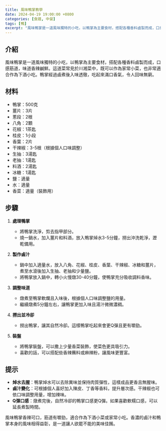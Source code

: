 ```yaml
---
title: 風味鴨掌教學
date: 2024-04-19 19:00:00 +0800
categories: [食譜, 中餐]
tags: [鴨] 
excerpt: "風味鴨掌是一道風味獨特的小吃，以鴨掌為主要食材，搭配各種香料鹵製而成，口感筋道，味道香辣鹹鮮。這道菜常見於川湘菜中，既可以作為家常小菜，也非常適合作為下酒小吃。鴨掌經過鹵煮後入味透徹，吃起來滿口香氣，令人回味無窮"
---
```


## 介紹
風味鴨掌是一道風味獨特的小吃，以鴨掌為主要食材，搭配各種香料鹵製而成，口感筋道，味道香辣鹹鮮。這道菜常見於川湘菜中，既可以作為家常小菜，也非常適合作為下酒小吃。鴨掌經過鹵煮後入味透徹，吃起來滿口香氣，令人回味無窮。

## 材料
- 鴨掌：500克
- 薑片：3片
- 蔥段：2根
- 八角：2顆
- 花椒：1茶匙
- 桂皮：1小段
- 香葉：2片
- 干辣椒：3-5根（根據個人口味調整）
- 生抽：3湯匙
- 老抽：1湯匙
- 料酒：2湯匙
- 冰糖：1湯匙
- 鹽：適量
- 水：適量
- 香菜：適量（裝飾用）

## 步驟

1. **處理鴨掌**  
   - 將鴨掌洗淨，剪去指甲部分。
   - 燒一鍋水，加入薑片和料酒，放入鴨掌焯水3-5分鐘，撈出沖洗乾淨，瀝乾備用。

2. **製作鹵汁**  
   - 鍋中加入適量水，放入八角、花椒、桂皮、香葉、干辣椒、冰糖和薑片，煮至水滾後加入生抽、老抽和少量鹽。
   - 將鴨掌放入鍋中，轉小火慢燉30-40分鐘，使鴨掌充分吸收調料香味。

3. **調整味道**  
   - 燉煮至鴨掌軟爛且入味後，根據個人口味調整鹽的用量。
   - 繼續燉煮5分鐘左右，讓鴨掌更加入味且湯汁微微濃稠。

4. **撈出並冷卻**  
   - 撈出鴨掌，讓其自然冷卻。這樣鴨掌吃起來會更Q彈且更有嚼勁。

5. **裝盤**  
   - 將鴨掌裝盤，可以撒上少量香菜裝飾，使菜色更具吸引力。  
   - 喜歡的話，可以搭配些香辣蘸料或麻辣粉，讓風味更豐富。

## 提示
- **焯水去腥**：鴨掌焯水可以去除異味並保持肉質彈性，這樣成品更香且無腥味。
- **鹵汁變化**：可根據個人喜好加入陳皮、丁香等香料，提升層次感。干辣椒也可依口味調整用量，增加辣味。
- **Q彈口感**：燉煮完後，自然冷卻的鴨掌口感更Q彈。如果喜歡軟糯口感，可以延長煮製時間。

風味鴨掌香辣可口，筋道有嚼勁，適合作為下酒小菜或家常小吃。香濃的鹵汁和鴨掌本身的風味相得益彰，是一道讓人欲罷不能的美味佳餚。
